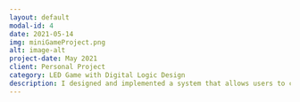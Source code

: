 ```yaml
---
layout: default
modal-id: 4
date: 2021-05-14
img: miniGameProject.png
alt: image-alt
project-date: May 2021
client: Personal Project
category: LED Game with Digital Logic Design
description: I designed and implemented a system that allows users to control the horizontal movement of a descending light using a press switch. This project was executed using a combination of Logisim for digital circuit design and TinkerCAD for simulation and testing purposes.
---
```

